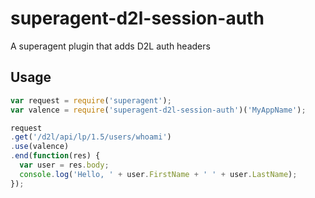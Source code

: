 superagent-d2l-session-auth
===========================

A superagent plugin that adds D2L auth headers

Usage
-----

```js
var request = require('superagent');
var valence = require('superagent-d2l-session-auth')('MyAppName');

request
.get('/d2l/api/lp/1.5/users/whoami')
.use(valence)
.end(function(res) {
  var user = res.body;
  console.log('Hello, ' + user.FirstName + ' ' + user.LastName);
});
```
